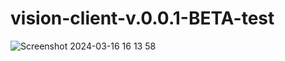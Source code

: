 # vision-client-v.0.0.1-BETA-test
![Screenshot 2024-03-16 16 13 58](https://github.com/RainBowNight531Magor12/vision-client-v.0.0.1-BETA-test/assets/163665304/42f694f8-9a8a-41ac-b562-85529e746954) 
